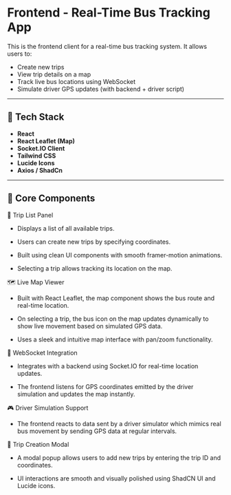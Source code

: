 # Frontend - Real-Time Bus Tracking App

This is the frontend client for a real-time bus tracking system. It allows users to:

- Create new trips
- View trip details on a map
- Track live bus locations using WebSocket
- Simulate driver GPS updates (with backend + driver script)

---

## 🚀 Tech Stack

- **React**
- **React Leaflet (Map)**
- **Socket.IO Client**
- **Tailwind CSS**
- **Lucide Icons**
- **Axios / ShadCn**

---

## 🧩 Core Components
🧭 Trip List Panel

   -  Displays a list of all available trips.

   -  Users can create new trips by specifying coordinates.

   -  Built using clean UI components with smooth framer-motion animations.

   -  Selecting a trip allows tracking its location on the map.

🗺️ Live Map Viewer

   -  Built with React Leaflet, the map component shows the bus route and real-time location.

   -  On selecting a trip, the bus icon on the map updates dynamically to show live movement based on simulated GPS data.

   -  Uses a sleek and intuitive map interface with pan/zoom functionality.

🔌 WebSocket Integration

   - Integrates with a backend using Socket.IO for real-time location updates.

   - The frontend listens for GPS coordinates emitted by the driver simulation and updates the map instantly.

🎮 Driver Simulation Support

-  The frontend reacts to data sent by a driver simulator which mimics real bus movement by sending GPS data at regular intervals.

🧵 Trip Creation Modal

   - A modal popup allows users to add new trips by entering the trip ID and coordinates.

   - UI interactions are smooth and visually polished using ShadCN UI and Lucide icons.



